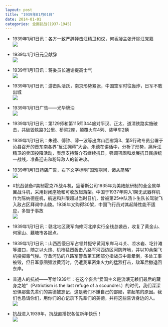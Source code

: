 ```yaml
---
layout: post
title: "1939年01月01日"
date: 2014-01-01
categories: 全面抗战(1937-1945)
---
```


<meta name="referrer" content="no-referrer" />

- 1939年1月1日讯：各方一致严辞抨击汪精卫和议，何香凝主张开除汪党籍 <br/><img src="https://ww1.sinaimg.cn/large/aca367d8jw1ec4e14wclhj20mk0mw16t.jpg" />

- 1939年1月1日元旦献辞 <br/><img src="https://ww2.sinaimg.cn/large/aca367d8jw1ec4canzrz3j20lg0wbwu5.jpg" />

- 1939年1月1日讯：蒋委员长通谕提高士气 <br/><img src="https://ww1.sinaimg.cn/large/aca367d8jw1ec4ak6w5hkj205j05waag.jpg" />

- 1939年1月1日讯：游击队活跃，南京形势紧张，中国空军时往轰炸，日军不敢出城 <br/><img src="https://ww1.sinaimg.cn/large/aca367d8jw1ec45cvtz10j209n0bpwg3.jpg" />

- 1939年1月1日广告——光华牌油 <br/><img src="https://ww4.sinaimg.cn/large/aca367d8jw1ec43mfqcsnj20co0h7q4n.jpg" />

- 1939年1月1日讯：第129师和第115师344旅对平汉、正太、道清铁路实施破击，共破毁铁路3公里、桥梁2座，颠覆火车4列、装甲车2辆 

- 1939年1月1日讯：朱德、傅钟、薄一波等出席山西省第3、第5行政专员公署于沁县召开的晋东南各界“反汪拥蒋”大会。朱德在讲话中，分析了形势，痛斥汪精卫的卖国投降活动，表示支持蒋介石继续抗日，强调巩固和发展抗日民族统一战线，准备迎击和粉碎敌人的新进攻。 

- 1939年1月1日药店广告，右下文字标明”国难期间，诸从简略“ <br/><img src="https://ww3.sinaimg.cn/large/aca367d8jw1ec3uyczl3uj20fi0kzwkc.jpg" />

- #抗战装备#美制霍克75战斗机，寇蒂斯公司1935年为美陆航研制的全金属单翼战斗机，采用封闭座舱和可收放起落架。中国于1937年购入1架无武器样机作为陈纳德座机，航速和升限超过当时日机，曾被第25中队汤卜生队长驾驶飞入敌占区拜谒中山陵。1938年又购得30架，中国飞行员对其起降性能不适应，多毁于事故 <br/><img src="https://ww3.sinaimg.cn/large/aca367d8jw1ec3t7zzv7xj20cs16g7ao.jpg" />

- 1939年1月1日讯：赣北地区我军向修河北岸实行全线总袭击，收复了黄金山、何家山、藕塘市各据点。 

- 1939年1月1日讯：山西西侵日军占领并扼守黄河东岸马斗关、凉水岩、圪针滩等渡口，随之以火炮、机枪猛烈轰击八路军河西边区河防阵地，并以10余架飞机投掷毒气弹。守备河防的八路军警备第五团部分指战员中毒晕倒，多处工事被毁，但日军意图强渡黄河时，仍遭我军密集火力的猛烈打击，敌军后撤退回东岸。 

- 普通人的抗战——写给1939年：在这个妄言“爱国主义是流氓无赖们最后的藏身之地”（Patriotism is the last refuge of a scoundrel.）的时代，我们深深恐惧那些先辈们的美德被忘记，这是我们不嫌自己的鄙陋，拿起笔的原因。我们也恳请你们，用你们的心记录下先辈们的美德，并将这些告诉身边的人。 <br/><img src="https://ww4.sinaimg.cn/large/aca367d8jw1ec3ow21bv6j20hs328k5c.jpg" />

- 抗战进入1939年，抗战直播祝各位新年快乐！ <br/><img src="https://ww1.sinaimg.cn/large/aca367d8jw1ec3o0lt3sij20931wb48w.jpg" />

